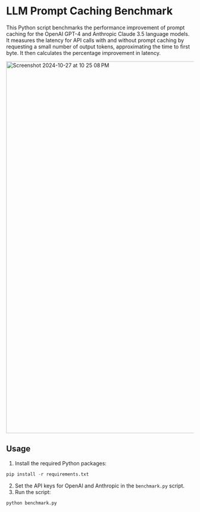 
# LLM Prompt Caching Benchmark

This Python script benchmarks the performance improvement of prompt caching for the OpenAI GPT-4 and Anthropic Claude 3.5 language models. It measures the latency for API calls with and without prompt caching by requesting a small number of output tokens, approximating the time to first byte. It then calculates the percentage improvement in latency.

<img width="996" alt="Screenshot 2024-10-27 at 10 25 08 PM" src="https://github.com/user-attachments/assets/7dd3850b-bf8d-40cd-b274-8d83d2704c10">


## Usage

1. Install the required Python packages:
```python
pip install -r requirements.txt
``` 
2. Set the API keys for OpenAI and Anthropic in the `benchmark.py` script.
3. Run the script:
```python
python benchmark.py
```
